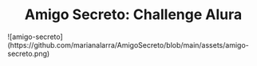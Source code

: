 <h1 align= "center">Amigo Secreto: Challenge Alura</h1>
![amigo-secreto](https://github.com/marianalarra/AmigoSecreto/blob/main/assets/amigo-secreto.png)
